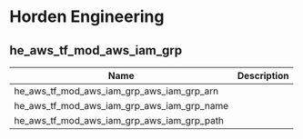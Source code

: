 # Horden Engineering

## he_aws_tf_mod_aws_iam_grp

| Name | Description |
|------|-------------|
| he_aws_tf_mod_aws_iam_grp_aws_iam_grp_arn |  |
| he_aws_tf_mod_aws_iam_grp_aws_iam_grp_name |  |
| he_aws_tf_mod_aws_iam_grp_aws_iam_grp_path |  |
